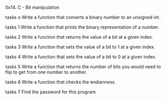 
0x14. C - Bit manipulation

tasks o	Write a function that converts a binary number to an unsigned int.

tasks 1	Write a function that prints the binary representation of a number.

tasks 2	Write a function that returns the value of a bit at a given index.

tasks 3	Write a function that sets the value of a bit to 1 at a given index.

tasks 4	Write a function that sets the value of a bit to 0 at a given index.

tasks 5	Write a function that returns the number of bits you would need to flip to get from one number to another.

tasks 6	Write a function that checks the endianness.

tasks 7	Find the password for this program.
	
